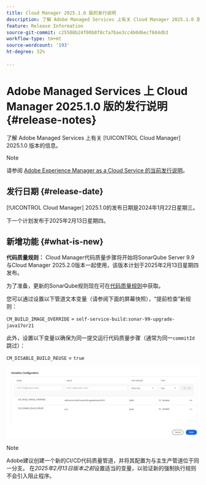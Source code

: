 ```yaml
---
title: Cloud Manager 2025.1.0 版的发行说明
description: 了解 Adobe Managed Services 上有关 Cloud Manager 2025.1.0 版本的信息。
feature: Release Information
source-git-commit: c25508b24f00b8f8cfa7bae3cc4b0d6ecf684db3
workflow-type: tm+mt
source-wordcount: '193'
ht-degree: 32%

---
```


# Adobe Managed Services 上 Cloud Manager 2025.1.0 版的发行说明 {#release-notes}

<!-- RELEASE WIKI  https://wiki.corp.adobe.com/display/DMSArchitecture/Cloud+Manager+2024.12.0+Release -->

了解 Adobe Managed Services 上有关 [!UICONTROL Cloud Manager] 2025.1.0 版本的信息。

>[!NOTE]
>
>请参阅 [Adobe Experience Manager as a Cloud Service 的当前发行说明](https://experienceleague.adobe.com/zh-hans/docs/experience-manager-cloud-service/content/release-notes/home)。

## 发行日期 {#release-date}

<!-- SAVE FOR FUTURE POSSIBLE USE No notable bugs or features for the September release of Cloud Manager. -->

[!UICONTROL Cloud Manager] 2025.1.0的发布日期是2024年1月22日星期三。

下一个计划发布于2025年2月13日星期四。

## 新增功能 {#what-is-new}

**代码质量规则：** Cloud Manager代码质量步骤将开始将SonarQube Server 9.9与Cloud Manager 2025.2.0版本一起使用，该版本计划于2025年2月13日星期四发布。

为了准备，更新的SonarQube规则现在可在[代码质量规则](/help/using/code-quality-testing.md#code-quality-testing-step)中获取。

您可以通过设置以下管道文本变量（请参阅下面的屏幕快照），“提前检查”新规则：

`CM_BUILD_IMAGE_OVERRIDE` = `self-service-build:sonar-99-upgrade-java17or21`

此外，设置以下变量以确保为同一提交运行代码质量步骤（通常为同一`commitId`跳过）：

`CM_DISABLE_BUILD_REUSE` = `true`

![变量配置页面](/help/release-notes/assets/variables-config.png)

>[!NOTE]
>
>Adobe建议创建一个新的CI/CD代码质量管道，并将其配置为与主生产管道位于同一分支。 在&#x200B;*2025年2月13日版本之前*&#x200B;设置适当的变量，以验证新的强制执行规则不会引入阻止程序。

<!-- ## Early adoption program {#early-adoption}

Be a part of Cloud Manager's early adoption program and have a chance to test upcoming features. -->


<!-- ## Bug fixes {#bug-fixes}

* A

Known Issues {#known-issues}

* A -->
